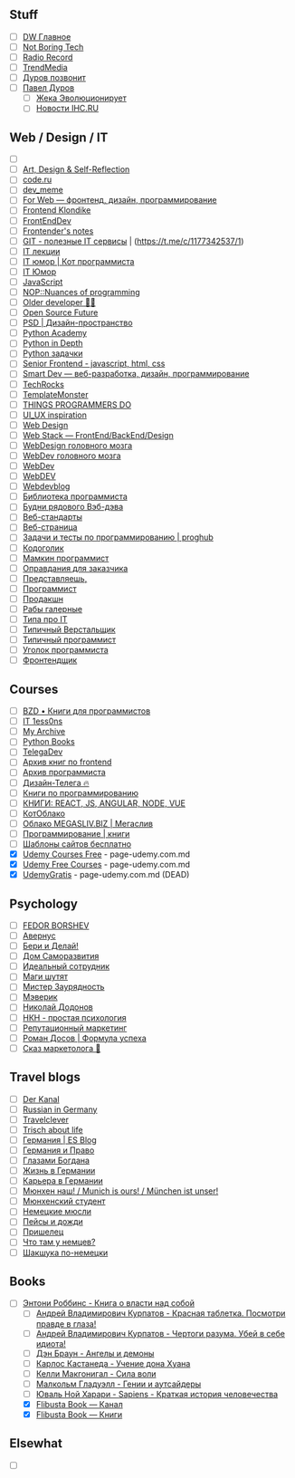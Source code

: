 ## Stuff

- [ ] [DW Главное](https://t.me/dwglavnoe/1)
- [ ] [Not Boring Tech](https://t.me/notboring_tech/1)
- [ ] [Radio Record](https://t.me/radiorecord/1)
- [ ] [TrendMedia](https://t.me/TrendMediaChannel/1)
- [ ] [Дуров позвонит](https://t.me/DurovTV/1)
- [ ] [Павел Дуров](https://t.me/durov_russia/1)
  - [ ] [Жека Эволюционирует](https://t.me/ono_tebya_sozhret/1)
  - [ ] [Новости IHC.RU](https://t.me/ihc_ru/1)

## Web / Design / IT

- [ ] [<Easy-Peasy Code/>](https://t.me/easypeasycode/1)
- [ ] [Art, Design & Self-Reflection](https://t.me/designblaster/1)
- [ ] [code.ru](https://t.me/code_ru/1)
- [ ] [dev_meme](https://t.me/dev_meme/1)
- [ ] [For Web — фронтенд, дизайн, программирование](https://t.me/forwebdev/1)
- [ ] [Frontend Klondike](https://t.me/frontend_klondike/1)
- [ ] [FrontEndDev](https://t.me/front_end_dev/1)
- [ ] [Frontender's notes](https://t.me/frontendnoteschannel/1)
- [ ] [GIT - полезные IT сервисы](https://t.me/gitservices/1) | (https://t.me/c/1177342537/1)
- [ ] [IT лекции](https://t.me/itlecture/1)
- [ ] [IT юмор | Кот программиста](https://t.me/cat_prog/1)
- [ ] [IT Юмор](https://t.me/ithumor/1)
- [ ] [JavaScript](https://t.me/we_use_js/1)
- [ ] [NOP::Nuances of programming](https://t.me/nuancesprog/1)
- [ ] [Older developer 👨‍💻](https://t.me/olddeveloper/1)
- [ ] [Open Source Future](https://t.me/opensourcefuture/1)
- [ ] [PSD | Дизайн-пространство](https://t.me/psd_eu/1)
- [ ] [Python Academy](https://t.me/python_academy/1)
- [ ] [Python in Depth](https://t.me/python_in_depth/1)
- [ ] [Python задачки](https://t.me/pythonquestions/1)
- [ ] [Senior Frontend - javascript, html, css](https://t.me/seniorFront/1)
- [ ] [Smart Dev — веб-разработка, дизайн, программирование](https://t.me/smart_dev/1)
- [ ] [TechRocks](https://t.me/techrocks/1)
- [ ] [TemplateMonster](https://t.me/templatemonsterRU/1)
- [ ] [THINGS PROGRAMMERS DO](https://t.me/thingsprogrammersdo/1)
- [ ] [UI_UX inspiration](https://t.me/uiux_design/1)
- [ ] [Web Design](https://t.me/webdesigndaily/1)
- [ ] [Web Stack — FrontEnd/BackEnd/Design](https://t.me/web_stack/1)
- [ ] [WebDesign головного мозга](https://t.me/brainwebdesign/1)
- [ ] [WebDev головного мозга](https://t.me/brainwebdev/1)
- [ ] [WebDev](https://t.me/web_dev_humor/1)
- [ ] [WebDEV](https://t.me/webb_dev/1)
- [ ] [Webdevblog](https://t.me/webdevblogru/1)
- [ ] [Библиотека программиста](https://t.me/proglibrary/1)
- [ ] [Будни рядового Вэб-дэва](https://t.me/vebdev/1)
- [ ] [Веб-стандарты](https://t.me/webstandards_ru/1)
- [ ] [Веб-страница](https://t.me/tproger_web/1)
- [ ] [Задачи и тесты по программированию | proghub](https://t.me/prog_hub/1)
- [ ] [Кодоголик](https://t.me/kodogolik/1)
- [ ] [Мамкин программист](https://t.me/mamprog/1)
- [ ] [Оправдания для заказчика](https://t.me/olegizvini/1)
- [ ] [Представляешь,](https://t.me/your_tech/1)
- [ ] [Программист](https://t.me/progeri/1)
- [ ] [Продакшн](https://t.me/prod_one/1)
- [ ] [Рабы галерные](https://t.me/rabynagalerah/1)
- [ ] [Типа про IT](https://t.me/tipaproit/1)
- [ ] [Типичный Верстальщик](https://t.me/tpverstak/1)
- [ ] [Типичный программист](https://t.me/tproger_official/1)
- [ ] [Уголок программиста](https://t.me/conhum/1)
- [ ] [Фронтендщик](https://t.me/frontendshik/1)

## Courses

- [ ] [BZD • Книги для программистов](https://t.me/bzd_channel/1)
- [ ] [IT 1ess0ns](https://t.me/IT_1ess0ns/1)
- [ ] [My Archive](https://t.me/creative_archive/1)
- [ ] [Python Books](https://t.me/pythonbooks/1)
- [ ] [TelegaDev](https://t.me/telegadev/1)
- [ ] [Архив книг по frontend](https://t.me/frontendarchive/1)
- [ ] [Архив программиста](https://t.me/techrocksarchive/1)
- [ ] [Дизайн-Телега 🔥](https://t.me/design_telega/1)
- [ ] [Книги по программированию](https://t.me/python_books_archive/1)
- [ ] [КНИГИ: REACT, JS, ANGULAR, NODE, VUE](https://t.me/frontbooks/1)
- [ ] [КотОблако](https://t.me/slifcloud/1)
- [ ] [Облако MEGASLIV.BIZ | Мегаслив](https://t.me/cloudcourse/1)
- [ ] [Программирование | книги](https://t.me/it_boooks/1)
- [ ] [Шаблоны сайтов бесплатно](https://t.me/templatesite/1)
- [x] [Udemy Courses Free](https://t.me/udemycoursesfree/10592) - page-udemy.com.md
- [x] [Udemy Free Courses](https://t.me/UdemyFree4You/1404) - page-udemy.com.md
- [x] [UdemyGratis](https://t.me/UdemyGratis/19767) - page-udemy.com.md (DEAD)

## Psychology

- [ ] [FEDOR BORSHEV](https://t.me/pmdaily/1)
- [ ] [Авернус](https://t.me/avernuslab/1)
- [ ] [Бери и Делай!](https://t.me/energia_uspexa/1)
- [ ] [Дом Саморазвития](https://t.me/domsamorazvitiya/1)
- [ ] [Идеальный сотрудник](https://t.me/russiaHH/1)
- [ ] [Маги шутят](https://t.me/bash_mag/1)
- [ ] [Мистер Заурядность](https://t.me/mrzauryadnost/1)
- [ ] [Мэверик](https://t.me/freeman365/1)
- [ ] [Николай Додонов](https://t.me/n_dodonov/1)
- [ ] [НКН - простая психология](https://t.me/nkn_psi/1)
- [ ] [Репутационный маркетинг](https://t.me/reputant/1)
- [ ] [Роман Досов | Формула успеха](https://t.me/romandosov_blog/1)
- [ ] [Сказ маркетолога 🐾](https://t.me/moj_marketing/1)

## Travel blogs

- [ ] [Der Kanal](https://t.me/austriakanal/1)
- [ ] [Russian in Germany](https://t.me/survival_bias/1)
- [ ] [Travelclever](https://t.me/travelclever/1)
- [ ] [Trisch about life](https://t.me/trischme/1)
- [ ] [Германия | ES Blog](https://t.me/es_blog/1)
- [ ] [Германия и Право](https://t.me/gratis_recht/1)
- [ ] [Глазами Богдана](https://t.me/bogdandevisu/1)
- [ ] [Жизнь в Германии](https://t.me/lifegermany/1)
- [ ] [Карьера в Германии](https://t.me/ingermany/1)
- [ ] [Мюнхен наш! / Munich is ours! / München ist unser!](https://t.me/munichIsOur/1)
- [ ] [Мюнхенский студент](https://t.me/munich_student/1)
- [ ] [Немецкие мюсли](https://t.me/nemusli/1)
- [ ] [Пейсы и дожди](https://t.me/pasesandsand/1)
- [ ] [Пришелец](https://t.me/rusdeutschland/1)
- [ ] [Что там у немцев?](https://t.me/dwrussian/1)
- [ ] [Шакшука по-немецки](https://t.me/shakshuka_de/1)

## Books

- [ ] [Энтони Роббинс - Книга о власти над собой](https://t.me/c/1369250408/1)
  - [ ] [Андрей Владимирович Курпатов - Красная таблетка. Посмотри правде в глаза!](https://t.me/c/1105202916/1)
  - [ ] [Андрей Владимирович Курпатов - Чертоги разума. Убей в себе идиота!](https://t.me/c/1277074666/1)
  - [ ] [Дэн Браун - Ангелы и демоны](https://t.me/c/1315880212/1)
  - [ ] [Карлос Кастанеда - Учение дона Хуана](https://t.me/c/1158405916/1)
  - [ ] [Келли Макгонигал - Сила воли](https://t.me/c/1135056569/1)
  - [ ] [Малкольм Гладуэлл - Гении и аутсайдеры](https://t.me/c/1352253728/1)
  - [ ] [Юваль Ной Харари - Sapiens - Краткая история человечества](https://t.me/c/1368748858/1)
  - [x] [Flibusta Book — Канал](https://t.me/flibustafreebook/1)
  - [x] [Flibusta Book — Книги](https://t.me/flibustafreebookbot/1)

## Elsewhat

- [ ] []()
